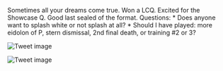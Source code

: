 Sometimes all your dreams come true. Won a LCQ. Excited for the Showcase Q. Good last sealed of the format. Questions: * Does anyone want to splash white or not splash at all? * Should I have played: more eidolon of P, stern dismissal, 2nd final death, or training #2 or 3?


![Tweet image](/assets/crosspoast/EVcGB20X0AQDehJ.jpg)

![Tweet image](/assets/crosspoast/EVcGB23WAAIIjv6.jpg)

